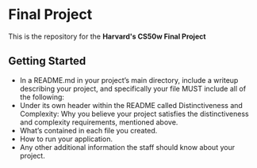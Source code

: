 # Final Project

This is the repository for the **Harvard's CS50w Final Project**

## Getting Started

- In a README.md in your project’s main directory, include a writeup describing your project, and specifically your file MUST include all of the following:
- Under its own header within the README called Distinctiveness and Complexity: Why you believe your project satisfies the distinctiveness and complexity requirements, mentioned above.
- What’s contained in each file you created.
- How to run your application.
- Any other additional information the staff should know about your project.
